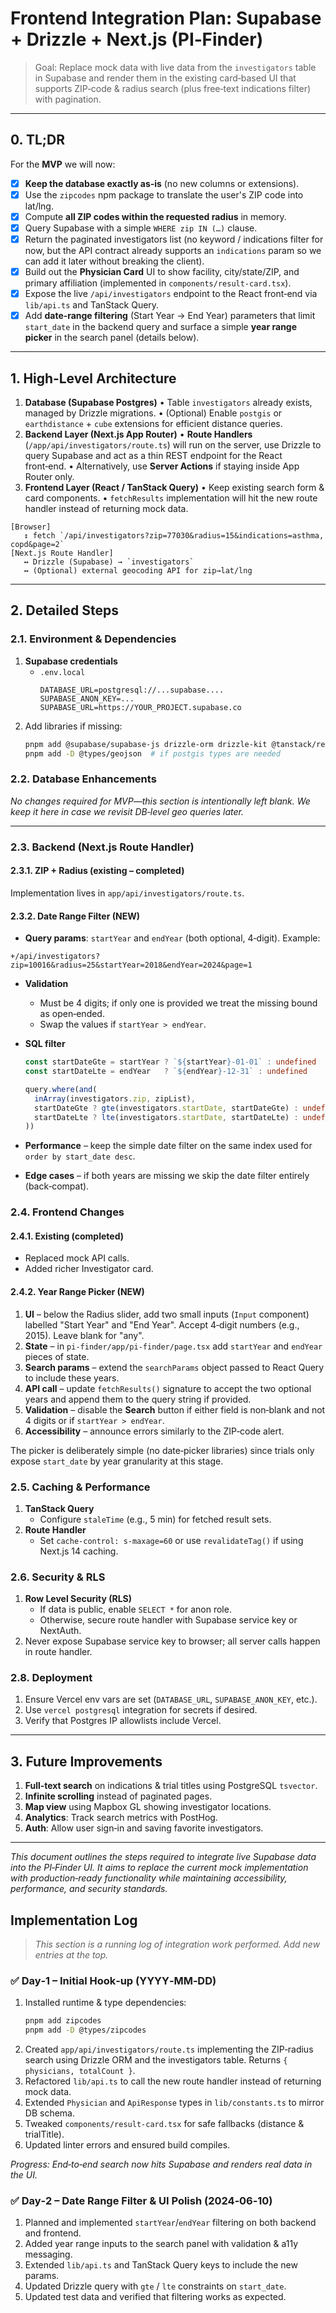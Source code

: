 # Frontend Integration Plan: Supabase + Drizzle + Next.js (PI‑Finder)

> Goal: Replace mock data with live data from the `investigators` table in Supabase and render them in the existing card‑based UI that supports ZIP‑code & radius search (plus free‑text indications filter) with pagination.

---

## 0. TL;DR

For the **MVP** we will now:

- [x] **Keep the database exactly as‑is** (no new columns or extensions).
- [x] Use the `zipcodes` npm package to translate the user's ZIP code into lat/lng.
- [x] Compute **all ZIP codes within the requested radius** in memory.
- [x] Query Supabase with a simple `WHERE zip IN (…)` clause.
- [x] Return the paginated investigators list (no keyword / indications filter for now, but the API contract already supports an `indications` param so we can add it later without breaking the client).
- [x] Build out the **Physician Card** UI to show facility, city/state/ZIP, and primary affiliation (implemented in `components/result-card.tsx`).
- [x] Expose the live `/api/investigators` endpoint to the React front‑end via `lib/api.ts` and TanStack Query.
- [x] Add **date‑range filtering** (Start Year → End Year) parameters that limit `start_date` in the backend query and surface a simple **year range picker** in the search panel (details below).

---

## 1. High‑Level Architecture

1. **Database (Supabase Postgres)**
   • Table `investigators` already exists, managed by Drizzle migrations.
   • (Optional) Enable `postgis` or `earthdistance` + `cube` extensions for efficient distance queries.
2. **Backend Layer (Next.js App Router)**
   • **Route Handlers** (`/app/api/investigators/route.ts`) will run on the server, use Drizzle to query Supabase and act as a thin REST endpoint for the React front‑end.
   • Alternatively, use **Server Actions** if staying inside App Router only.
3. **Frontend Layer (React / TanStack Query)**
   • Keep existing search form & card components.
   • `fetchResults` implementation will hit the new route handler instead of returning mock data.

```
[Browser]
   ↕ fetch `/api/investigators?zip=77030&radius=15&indications=asthma, copd&page=2`
[Next.js Route Handler]
   ↔ Drizzle (Supabase) → `investigators`
   ↔ (Optional) external geocoding API for zip→lat/lng
```

---

## 2. Detailed Steps

### 2.1. Environment & Dependencies

1. **Supabase credentials**
   * `.env.local`
     ```env
     DATABASE_URL=postgresql://...supabase....
     SUPABASE_ANON_KEY=...
     SUPABASE_URL=https://YOUR_PROJECT.supabase.co
     ```
2. Add libraries if missing:
   ```bash
   pnpm add @supabase/supabase-js drizzle-orm drizzle-kit @tanstack/react-query
   pnpm add -D @types/geojson  # if postgis types are needed
   ```

### 2.2. Database Enhancements  
_No changes required for MVP—this section is intentionally left blank.  We keep it here in case we revisit DB‑level geo queries later._

---

### 2.3. Backend (Next.js Route Handler)

#### 2.3.1. ZIP + Radius (existing – completed)

Implementation lives in `app/api/investigators/route.ts`.

#### 2.3.2. Date Range Filter (NEW)

* **Query params**: `startYear` and `endYear` (both optional, 4‑digit).  Example:

```
+/api/investigators?zip=10016&radius=25&startYear=2018&endYear=2024&page=1
```

* **Validation**
  * Must be 4 digits; if only one is provided we treat the missing bound as open‑ended.
  * Swap the values if `startYear > endYear`.

* **SQL filter**
  ```ts
  const startDateGte = startYear ? `${startYear}-01-01` : undefined
  const startDateLte = endYear   ? `${endYear}-12-31` : undefined

  query.where(and(
    inArray(investigators.zip, zipList),
    startDateGte ? gte(investigators.startDate, startDateGte) : undefined,
    startDateLte ? lte(investigators.startDate, startDateLte) : undefined,
  ))
  ```

* **Performance** – keep the simple date filter on the same index used for `order by start_date desc`.

* **Edge cases** – if both years are missing we skip the date filter entirely (back‑compat).

### 2.4. Frontend Changes

#### 2.4.1. Existing (completed)
* Replaced mock API calls.
* Added richer Investigator card.

#### 2.4.2. Year Range Picker (NEW)

1. **UI** – below the Radius slider, add two small inputs (`Input` component) labelled "Start Year" and "End Year".  Accept 4‑digit numbers (e.g., 2015).  Leave blank for "any".
2. **State** – in `pi-finder/app/pi-finder/page.tsx` add `startYear` and `endYear` pieces of state.
3. **Search params** – extend the `searchParams` object passed to React Query to include these years.
4. **API call** – update `fetchResults()` signature to accept the two optional years and append them to the query string if provided.
5. **Validation** – disable the **Search** button if either field is non‑blank and not 4 digits or if `startYear > endYear`.
6. **Accessibility** – announce errors similarly to the ZIP‑code alert.

The picker is deliberately simple (no date‑picker libraries) since trials only expose `start_date` by year granularity at this stage.

### 2.5. Caching & Performance

1. **TanStack Query**
   * Configure `staleTime` (e.g., 5 min) for fetched result sets.
2. **Route Handler**
   * Set `cache-control: s-maxage=60` or use `revalidateTag()` if using Next.js 14 caching.

### 2.6. Security & RLS

1. **Row Level Security (RLS)**
   * If data is public, enable `SELECT *` for anon role.
   * Otherwise, secure route handler with Supabase service key or NextAuth.
2. Never expose Supabase service key to browser; all server calls happen in route handler.

### 2.8. Deployment

1. Ensure Vercel env vars are set (`DATABASE_URL`, `SUPABASE_ANON_KEY`, etc.).
2. Use `vercel postgresql` integration for secrets if desired.
3. Verify that Postgres IP allowlists include Vercel.

---

## 3. Future Improvements

1. **Full‑text search** on indications & trial titles using PostgreSQL `tsvector`.
2. **Infinite scrolling** instead of paginated pages.
3. **Map view** using Mapbox GL showing investigator locations.
4. **Analytics**: Track search metrics with PostHog.
5. **Auth**: Allow user sign‑in and saving favorite investigators.

---

_This document outlines the steps required to integrate live Supabase data into the PI‑Finder UI. It aims to replace the current mock implementation with production‑ready functionality while maintaining accessibility, performance, and security standards._

## Implementation Log

> _This section is a running log of integration work performed. Add new entries at the top._

### ✅ Day‑1 – Initial Hook‑up (YYYY‑MM‑DD)

1. Installed runtime & type dependencies:
   ```bash
   pnpm add zipcodes
   pnpm add -D @types/zipcodes
   ```
2. Created `app/api/investigators/route.ts` implementing the ZIP‑radius search using Drizzle ORM and the investigators table.  Returns `{ physicians, totalCount }`.
3. Refactored `lib/api.ts` to call the new route handler instead of returning mock data.
4. Extended `Physician` and `ApiResponse` types in `lib/constants.ts` to mirror DB schema.
5. Tweaked `components/result-card.tsx` for safe fallbacks (distance & trialTitle).
6. Updated linter errors and ensured build compiles.

_Progress: End‑to‑end search now hits Supabase and renders real data in the UI._ 

### ✅ Day‑2 – Date Range Filter & UI Polish (2024‑06‑10)

1. Planned and implemented `startYear`/`endYear` filtering on both backend and frontend.
2. Added year range inputs to the search panel with validation & a11y messaging.
3. Extended `lib/api.ts` and TanStack Query keys to include the new params.
4. Updated Drizzle query with `gte` / `lte` constraints on `start_date`.
5. Updated test data and verified that filtering works as expected. 